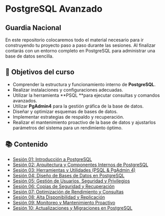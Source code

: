 # PostgreSQL Avanzado
## Guardia Nacional

En este repositorio colocaremos todo el material necesario para ir construyendo tu proyecto paso a paso durante las sesiones. Al finalizar contarás con un entorno completo en PostgreSQL para administrar una base de datos sencilla.

## 🎯 Objetivos del curso

- Comprender la estructura y funcionamiento interno de **PostgreSQL**.
- Realizar instalaciones y configuraciones adecuadas.
- Utilizar la herramienta **PSQL **para ejecutar consultas y comandos avanzados.
- Utilizar **PgAdmin4** para la gestión gráfica de la base de datos.
- Diseñar y optimizar esquemas de bases de datos.
- Implementar estrategias de respaldo y recuperación.
- Realizar el mantenimiento proactivo de la base de datos y ajustarlos parámetros del sistema para un rendimiento óptimo.							

## 📚 Contenido

- [Sesión 01: Introducción a PostgreSQL](sesion01/README.md)
- [Sesión 02: Arquitectura y Componentes Internos de PostgreSQL](sesion02/README.md)
- [Sesión 03: Herramientas y Utilidades (PSQL & PgAdmin 4)](sesion03/README.md)
- [Sesión 04: Diseño de Bases de Datos en PostgreSQL](sesion04/README.md)
- [Sesión 05: Gestión de Usuarios, Seguridad y Privilegios](sesion05/README.md)
- [Sesión 06: Copias de Seguridad y Recuperación](sesion06/README.md)
- [Sesión 07: Optimización de Rendimiento y Consultas](sesion07/README.md)
- [Sesión 08: Alta Disponibilidad y Replicación](sesion08/README.md)
- [Sesión 09: Monitoreo y Mantenimiento Proactivo](sesion09/README.md)
- [Sesión 10: Actualizaciones y Migraciones en PostgreSQL](sesion10/README.md)
